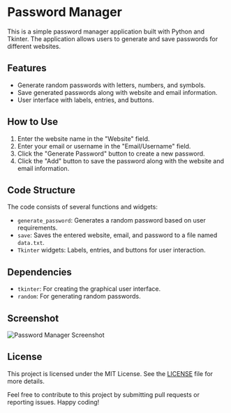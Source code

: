 # Password Manager

This is a simple password manager application built with Python and Tkinter. The application allows users to generate and save passwords for different websites.

## Features
- Generate random passwords with letters, numbers, and symbols.
- Save generated passwords along with website and email information.
- User interface with labels, entries, and buttons.

## How to Use
1. Enter the website name in the "Website" field.
2. Enter your email or username in the "Email/Username" field.
3. Click the "Generate Password" button to create a new password.
4. Click the "Add" button to save the password along with the website and email information.

## Code Structure
The code consists of several functions and widgets:
- `generate_password`: Generates a random password based on user requirements.
- `save`: Saves the entered website, email, and password to a file named `data.txt`.
- `Tkinter` widgets: Labels, entries, and buttons for user interaction.

## Dependencies
- `tkinter`: For creating the graphical user interface.
- `random`: For generating random passwords.

## Screenshot
![Password Manager Screenshot](https://i.imgur.com/WgQ64NI.png)

## License
This project is licensed under the MIT License. See the [LICENSE](LICENSE) file for more details.

Feel free to contribute to this project by submitting pull requests or reporting issues. Happy coding!
